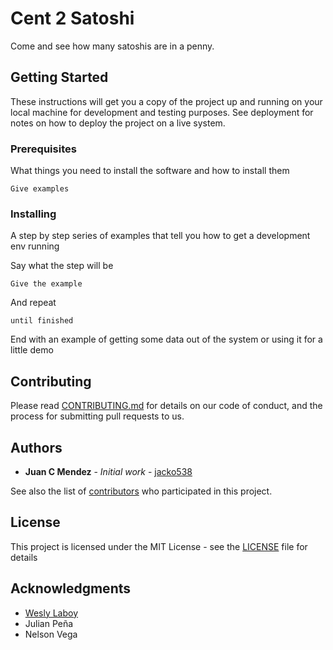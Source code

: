 # Cent 2 Satoshi

Come and see how many satoshis are in a penny.

## Getting Started

These instructions will get you a copy of the project up and running on your local machine for development and testing purposes. See deployment for notes on how to deploy the project on a live system.

### Prerequisites

What things you need to install the software and how to install them

```
Give examples
```

### Installing

A step by step series of examples that tell you how to get a development env running

Say what the step will be

```
Give the example
```

And repeat

```
until finished
```

End with an example of getting some data out of the system or using it for a little demo

## Contributing

Please read [CONTRIBUTING.md](https://github.com/jacko538/Cent2Sat/blob/master/CONTRIBUTING.md) for details on our code of conduct, and the process for submitting pull requests to us.

## Authors

* **Juan C Mendez** - *Initial work* - [jacko538](https://github.com/jacko538)

See also the list of [contributors](https://github.com/your/project/contributors) who participated in this project.

## License

This project is licensed under the MIT License - see the [LICENSE](LICENSE) file for details

## Acknowledgments

* [Wesly Laboy](https://github.com/weslylaboy)
* Julian Peña
* Nelson Vega
